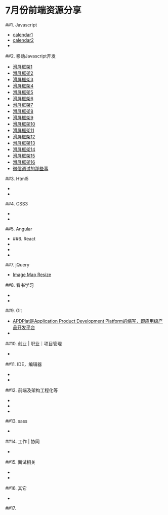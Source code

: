 # 7月份前端资源分享
##1. Javascript
- [calendar1](https://github.com/amsul/pickadate.js)
- [calendar2](https://github.com/Baremetrics/calendar)
- []()

##2. 移动Javascript开发
- [滑屏框架1](http://www.idangero.us/swiper)
- [滑屏框架2](https://github.com/peunzhang/fullpage)
- [滑屏框架3](https://github.com/qiqiboy/touchslider)
- [滑屏框架4](https://github.com/peunzhang/slip.js)
- [滑屏框架5](http://touch.code.baidu.com/examples.html?qq-pf-to=pcqq.group)
- [滑屏框架6](https://github.com/peunzhang/iSlider)
- [滑屏框架7](https://github.com/saw/touch-interfaces)
- [滑屏框架8](http://baijs.com/tinycircleslider/)
- [滑屏框架9](http://touchslider.com/)
- [滑屏框架10](http://www.swiper.com.cn/demo/index.html)
- [滑屏框架11](https://github.com/joker-ye/main/blob/master/wap/index.html)
- [滑屏框架12](http://www.superslide2.com/)
- [滑屏框架13](http://slip.jm47.com/demo/cyzm/index.html)
- [滑屏框架14](https://github.com/BE-FE/iSlider)
- [滑屏框架15](https://github.com/hahnzhu/parallax.js)
- [滑屏框架16](https://github.com/yanhaijing/zepto.fullpage)
- [微信调试的那些事](http://liyaodong.com/2015/07/06/%E5%BE%AE%E4%BF%A1%E8%B0%83%E8%AF%95%E7%9A%84%E9%82%A3%E4%BA%9B%E4%BA%8B/)

##3. Html5
- []()
- []()

##4. CSS3
- []()
- []()

##5. Angular
- []()
##6. React
- []()
- []()
- []()

##7. jQuery
- [Image Map Resize](https://github.com/davidjbradshaw/image-map-resizer)


##8. 看书学习
- []()
- []()

##9. Git
- [APDPlat是Application Product Development Platform的缩写，即应用级产品开发平台](https://github.com/ysc/APDPlat)
- []()

##10. 创业 | 职业｜项目管理
- []()


##11. IDE，编辑器
- []()
- []()

##12. 前端及架构工程化等
- []()
- []()
- []()


##13. sass
- []()

##14. 工作 | 协同
- []()

##15. 面试相关
- []()
- []()

##16. 其它
- []()

##17.

